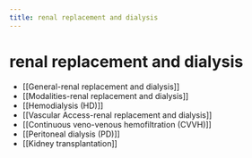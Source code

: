 ```yaml
---
title: renal replacement and dialysis
---
```


# renal replacement and dialysis

- [[General-renal replacement and dialysis]]
- [[Modalities-renal replacement and dialysis]]
- [[Hemodialysis (HD)]]
- [[Vascular Access-renal replacement and dialysis]]
- [[Continuous veno-venous hemofiltration (CVVH)]]
- [[Peritoneal dialysis (PD)]]
- [[Kidney transplantation]]

